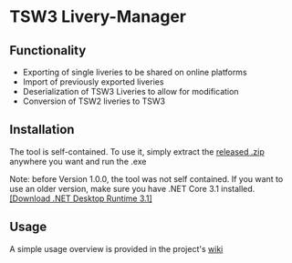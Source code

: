 # TSW3 Livery-Manager

## Functionality
- Exporting of single liveries to be shared on online platforms
- Import of previously exported liveries
- Deserialization of TSW3 Liveries to allow for modification
- Conversion of TSW2 liveries to TSW3

## Installation
The tool is self-contained. To use it, simply extract the [released .zip](https://github.com/RagingLightning/TSW3-LM/releases/latest) anywhere you want and run the .exe

Note: before Version 1.0.0, the tool was not self contained. If you want to use an older version, make sure you have .NET Core 3.1 installed. [[Download .NET Desktop Runtime 3.1]](https://dotnet.microsoft.com/en-us/download/dotnet/3.1)

## Usage
A simple usage overview is provided in the project's [wiki](https://github.com/RagingLightning/TSW3-LM/wiki/(1)-Getting-Started)
